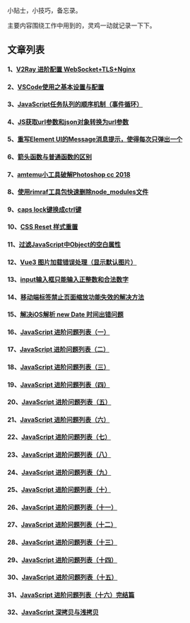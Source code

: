 小贴士，小技巧，备忘录。

主要内容围绕工作中用到的，灵鸡一动就记录一下下。

## 文章列表

#### 1、[V2Ray 进阶配置 WebSocket+TLS+Nginx](https://github.com/pengbeirong/x-tips/issues/1)

#### 2、[VSCode使用之基本设置与配置](https://github.com/pengbeirong/x-tips/issues/2)

#### 3、[JavaScript任务队列的顺序机制（事件循环）](https://github.com/pengbeirong/x-tips/issues/3)

#### 4、[JS获取url参数和json对象转换为url参数](https://github.com/pengbeirong/x-tips/issues/4)

#### 5、[重写Element UI的Message消息提示，使得每次只弹出一个](https://github.com/pengbeirong/x-tips/issues/5)

#### 6、[箭头函数与普通函数的区别](https://github.com/pengbeirong/x-tips/issues/6)

#### 7、[amtemu小工具破解Photoshop cc 2018](https://github.com/pengbeirong/x-tips/issues/7)

#### 8、[使用rimraf工具包快速删除node_modules文件](https://github.com/pengbeirong/x-tips/issues/8)

#### 9、[caps lock键换成ctrl键](https://github.com/pengbeirong/x-tips/issues/9)

#### 10、[CSS Reset 样式重置](https://github.com/pengbeirong/x-tips/issues/10)

#### 11、[过滤JavaScript中Object的空白属性](https://github.com/pengbeirong/x-tips/issues/11)

#### 12、[Vue3 图片加载错误处理（显示默认图片）](https://github.com/pengbeirong/x-tips/issues/12)

#### 13、[input输入框只能输入正整数和合法数字](https://github.com/pengbeirong/x-tips/issues/13)

#### 14、[移动端<meta>标签禁止页面缩放功能失效的解决方法](https://github.com/pengbeirong/x-tips/issues/14)

#### 15、[解决iOS解析 new Date 时间出错问题](https://github.com/pengbeirong/x-tips/issues/15)

#### 16、[JavaScript 进阶问题列表（一）](https://github.com/pengbeirong/x-tips/issues/16)

#### 17、[JavaScript 进阶问题列表（二）](https://github.com/pengbeirong/x-tips/issues/17)

#### 18、[JavaScript 进阶问题列表（三）](https://github.com/pengbeirong/x-tips/issues/18)

#### 19、[JavaScript 进阶问题列表（四）](https://github.com/pengbeirong/x-tips/issues/19)

#### 20、[JavaScript 进阶问题列表（五）](https://github.com/pengbeirong/x-tips/issues/20)

#### 21、[JavaScript 进阶问题列表（六）](https://github.com/pengbeirong/x-tips/issues/21)

#### 22、[JavaScript 进阶问题列表（七）](https://github.com/pengbeirong/x-tips/issues/22)

#### 23、[JavaScript 进阶问题列表（八）](https://github.com/pengbeirong/x-tips/issues/23)

#### 24、[JavaScript 进阶问题列表（九）](https://github.com/pengbeirong/x-tips/issues/24)

#### 25、[JavaScript 进阶问题列表（十）](https://github.com/pengbeirong/x-tips/issues/25)

#### 26、[JavaScript 进阶问题列表（十一）](https://github.com/pengbeirong/x-tips/issues/26)

#### 27、[JavaScript 进阶问题列表（十二）](https://github.com/pengbeirong/x-tips/issues/27)

#### 28、[JavaScript 进阶问题列表（十三）](https://github.com/pengbeirong/x-tips/issues/28)

#### 29、[JavaScript 进阶问题列表（十四）](https://github.com/pengbeirong/x-tips/issues/29)

#### 30、[JavaScript 进阶问题列表（十五）](https://github.com/pengbeirong/x-tips/issues/30)

#### 31、[JavaScript 进阶问题列表（十六）完结篇](https://github.com/pengbeirong/x-tips/issues/31)

#### 32、[JavaScript 深拷贝与浅拷贝](https://github.com/pengbeirong/x-tips/issues/32)


